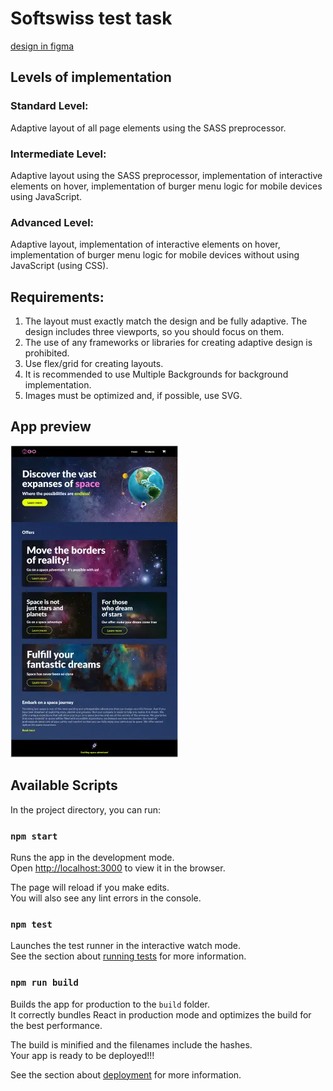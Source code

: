 # Softswiss test task

[design in figma](https://www.figma.com/design/kYELd72SGG1AZzasjSbW69/Softswiss-assignment?node-id=0-1&t=NJDOdxSmdNmVbv3d-0)

## Levels of implementation

### Standard Level:
Adaptive layout of all page elements using the SASS preprocessor.

### Intermediate Level:
Adaptive layout using the SASS preprocessor, implementation of interactive elements on hover, implementation of burger menu logic for mobile devices using JavaScript.

### Advanced Level:
Adaptive layout, implementation of interactive elements on hover, implementation of burger menu logic for mobile devices without using JavaScript (using CSS).

## Requirements:
1. The layout must exactly match the design and be fully adaptive. The design includes three viewports, so you should focus on them.
2. The use of any frameworks or libraries for creating adaptive design is prohibited.
3. Use flex/grid for creating layouts.
4. It is recommended to use Multiple Backgrounds for background implementation.
5. Images must be optimized and, if possible, use SVG.

## App preview

![App preview](https://raw.githubusercontent.com/IhorSylakov/IhorSylakov/main/repo-previews/softswiss-assignment.webp)



## Available Scripts

In the project directory, you can run:

### `npm start`

Runs the app in the development mode.\
Open [http://localhost:3000](http://localhost:3000) to view it in the browser.

The page will reload if you make edits.\
You will also see any lint errors in the console.

### `npm test`

Launches the test runner in the interactive watch mode.\
See the section about [running tests](https://facebook.github.io/create-react-app/docs/running-tests) for more information.

### `npm run build`

Builds the app for production to the `build` folder.\
It correctly bundles React in production mode and optimizes the build for the best performance.

The build is minified and the filenames include the hashes.\
Your app is ready to be deployed!!!

See the section about [deployment](https://facebook.github.io/create-react-app/docs/deployment) for more information.

